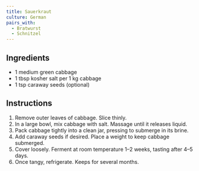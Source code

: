 ```yaml
---
title: Sauerkraut
culture: German
pairs_with:
  - Bratwurst
  - Schnitzel
---
```


## Ingredients
- 1 medium green cabbage
- 1 tbsp kosher salt per 1 kg cabbage
- 1 tsp caraway seeds (optional)

## Instructions
1. Remove outer leaves of cabbage. Slice thinly.
2. In a large bowl, mix cabbage with salt. Massage until it releases liquid.
3. Pack cabbage tightly into a clean jar, pressing to submerge in its brine.
4. Add caraway seeds if desired. Place a weight to keep cabbage submerged.
5. Cover loosely. Ferment at room temperature 1–2 weeks, tasting after 4–5 days.
6. Once tangy, refrigerate. Keeps for several months.
